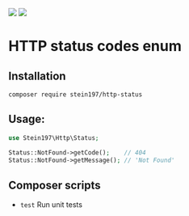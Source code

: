 [![](https://img.shields.io/github/license/stein197/php-http-status)](LICENSE)
![](https://img.shields.io/packagist/v/stein197/http-status)

# HTTP status codes enum

## Installation
```
composer require stein197/http-status
```

## Usage:
```php
use Stein197\Http\Status;

Status::NotFound->getCode();    // 404
Status::NotFound->getMessage(); // 'Not Found'
```

## Composer scripts
- `test` Run unit tests
